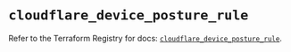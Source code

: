 # `cloudflare_device_posture_rule`

Refer to the Terraform Registry for docs: [`cloudflare_device_posture_rule`](https://registry.terraform.io/providers/cloudflare/cloudflare/4.45.0/docs/resources/device_posture_rule).
